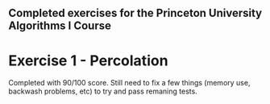 ## Completed exercises for the Princeton University Algorithms I Course

# Exercise 1 - Percolation

Completed with 90/100 score. Still need to fix a few things (memory use, backwash problems, etc) to try and pass remaning tests.

